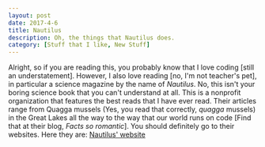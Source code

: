 ```yaml
---
layout: post
date: 2017-4-6
title: Nautilus
description: Oh, the things that Nautilus does.
category: [Stuff that I like, New Stuff]
---
```


Alright, so if you are reading this, you probably know that I love coding [still an understatement]. However, I also love reading [no, I'm not teacher's pet], in particular a science magazine by the name of _Nautilus_. No, this isn't your boring science book that you can't understand at all. This is a nonprofit organization that features the best reads that I have ever read. Their articles range from Quagga mussels (Yes, you read that correctly, _quagga_ mussels) in the Great Lakes all the way to the way that our world runs on code [Find that at their blog, _Facts so romantic_]. You should definitely go to their websites. Here they are: <a class="linklink" href="https://www.nautil.us">Nautilus' website</a>
